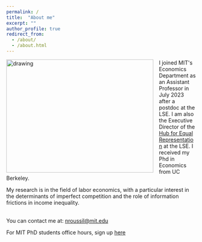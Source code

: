 ```yaml
---
permalink: /
title:  "About me"
excerpt: ""
author_profile: true
redirect_from: 
  - /about/
  - /about.html
---
```

<!-- <img src=https://github.com/ninaroussille/ninaroussille.github.io/tree/master/images/profile2.png style="width:390px;height:300px;"> -->

<!--![github small](/images/profile2.png) -->
<img src="/images/profile2.png" alt="drawing" width="390" height="300" style="float: left; padding-right:15px"/>  I joined MIT's Economics Department as an Assistant Professor in July 2023 after a postdoc at the LSE. I am also the Executive Director of the [Hub for Equal Representation](https://www.hubequalrep.org/) at the LSE. I received my Phd in Economics from UC Berkeley. <br>

My research is in the field of labor economics, with a particular interest in the determinants of imperfect competition and the role of information frictions in income inequality.  <br>
<br>

You can contact me at: [nroussil@mit.edu](mailto:nroussil@mit.edu)

For MIT PhD students office hours, sign up [here](https://calendly.com/ninaroussille/officehours)
